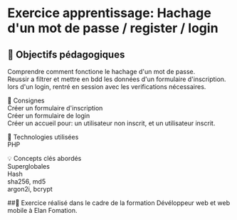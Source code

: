 # Exercice apprentissage: Hachage d'un mot de passe / register / login

## 🎯 Objectifs pédagogiques
Comprendre comment fonctione le hachage d'un mot de passe.  
Reussir a filtrer et mettre en bdd les données d'un formulaire d'inscription.  
lors d'un login, rentré en session avec les verifications nécessaires.  

📝 Consignes  
Créer un formulaire d'inscription  
Créer un formulaire de login  
Créer un accueil pour: un utilisateur non inscrit, et un utilisateur inscrit.  


🔧 Technologies utilisées  
PHP  
  
💡 Concepts clés abordés  
Superglobales  
Hash  
sha256, md5  
argon2i, bcrypt   

##📖 Exercice réalisé dans le cadre de la formation Dévéloppeur web et web mobile à Elan Fomation.  
